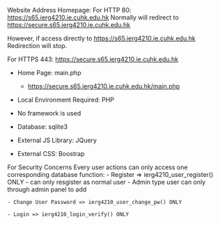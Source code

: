 Website Address Homepage: 
For HTTP 80:
https://s65.ierg4210.ie.cuhk.edu.hk
Normally will redirect to https://secure.s65.ierg4210.ie.cuhk.edu.hk

However, if access directly to https://s65.ierg4210.ie.cuhk.edu.hk
Redirection will stop.

For HTTPS 443:
https://secure.s65.ierg4210.ie.cuhk.edu.hk

-   Home Page: main.php
    -   https://secure.s65.ierg4210.ie.cuhk.edu.hk/main.php

-   Local Environment Required: PHP

-   No framework is used

-   Database: sqlite3

-   External JS Library: JQuery

-   External CSS: Boostrap 

For Security Concerns
Every user actions can only access one corresponding database function:
    - Register => ierg4210_user_register() ONLY
        - can only resgister as normal user
        - Admin type user can only through admin panel to add

    - Change User Password => ierg4210_user_change_pw() ONLY

    - Login => ierg4210_login_verify() ONLY

